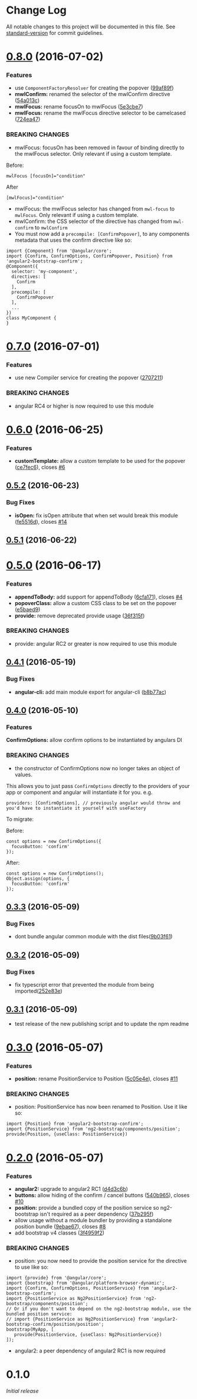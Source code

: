 # Change Log

All notable changes to this project will be documented in this file. See [standard-version](https://github.com/conventional-changelog/standard-version) for commit guidelines.

<a name="0.8.0"></a>
# [0.8.0](https://github.com/mattlewis92/angular2-bootstrap-confirm/compare/v0.7.0...v0.8.0) (2016-07-02)


### Features

* use `ComponentFactoryResolver` for creating the popover ([99af89f](https://github.com/mattlewis92/angular2-bootstrap-confirm/commit/99af89f))
* **mwlConfirm:** renamed the selector of the mwlConfirm directive ([54a013c](https://github.com/mattlewis92/angular2-bootstrap-confirm/commit/54a013c))
* **mwlFocus:** rename focusOn to mwlFocus ([5e3cbe7](https://github.com/mattlewis92/angular2-bootstrap-confirm/commit/5e3cbe7))
* **mwlFocus:** rename the mwlFocus directive selector to be camelcased ([724ea47](https://github.com/mattlewis92/angular2-bootstrap-confirm/commit/724ea47))


### BREAKING CHANGES

* mwlFocus: focusOn has been removed in favour of binding directly to the mwlFocus selector. Only relevant if using a custom template.

Before:
```
mwlFocus [focusOn]="condition"
```

After
```
[mwlFocus]="condition"
```
* mwlFocus: the mwlFocus selector has changed from `mwl-focus` to `mwlFocus`. Only relevant if using a custom template.
* mwlConfirm: the CSS selector of the directive has changed from `mwl-confirm` to `mwlConfirm`
* You must now add a `precompile: [ConfirmPopover]`, to any components metadata that uses the confirm
directive like so:

```
import {Component} from '@angular/core';
import {Confirm, ConfirmOptions, ConfirmPopover, Position} from 'angular2-bootstrap-confirm';
@Component({
  selector: 'my-component',
  directives: [
    Confirm
  ],
  precompile: [
    ConfirmPopover
  ],
  ...
})
class MyComponent {
}
```



<a name="0.7.0"></a>
# [0.7.0](https://github.com/mattlewis92/angular2-bootstrap-confirm/compare/v0.6.0...v0.7.0) (2016-07-01)


### Features

* use new Compiler service for creating the popover ([2707211](https://github.com/mattlewis92/angular2-bootstrap-confirm/commit/2707211))


### BREAKING CHANGES

* angular RC4 or higher is now required to use this module



<a name="0.6.0"></a>
# [0.6.0](https://github.com/mattlewis92/angular2-bootstrap-confirm/compare/v0.5.2...v0.6.0) (2016-06-25)


### Features

* **customTemplate:** allow a custom template to be used for the popover ([ce7fec6](https://github.com/mattlewis92/angular2-bootstrap-confirm/commit/ce7fec6)), closes [#6](https://github.com/mattlewis92/angular2-bootstrap-confirm/issues/6)



<a name="0.5.2"></a>
## [0.5.2](https://github.com/mattlewis92/angular2-bootstrap-confirm/compare/v0.5.1...v0.5.2) (2016-06-23)


### Bug Fixes

* **isOpen:** fix isOpen attribute that when set would break this module ([fe5516d](https://github.com/mattlewis92/angular2-bootstrap-confirm/commit/fe5516d)), closes [#14](https://github.com/mattlewis92/angular2-bootstrap-confirm/issues/14)



<a name="0.5.1"></a>
## [0.5.1](https://github.com/mattlewis92/angular2-bootstrap-confirm/compare/v0.5.0...v0.5.1) (2016-06-22)



<a name="0.5.0"></a>
# [0.5.0](https://github.com/mattlewis92/angular2-bootstrap-confirm/compare/v0.4.1...v0.5.0) (2016-06-17)


### Features

* **appendToBody:** add support for appendToBody ([6cfa171](https://github.com/mattlewis92/angular2-bootstrap-confirm/commit/6cfa171)), closes [#4](https://github.com/mattlewis92/angular2-bootstrap-confirm/issues/4)
* **popoverClass:** allow a custom CSS class to be set on the popover ([e5baed9](https://github.com/mattlewis92/angular2-bootstrap-confirm/commit/e5baed9))
* **provide:** remove deprecated provide usage ([36f315f](https://github.com/mattlewis92/angular2-bootstrap-confirm/commit/36f315f))


### BREAKING CHANGES

* provide: angular RC2 or greater is now required to use this module



<a name="0.4.1"></a>
## [0.4.1](https://github.com/mattlewis92/angular2-bootstrap-confirm/compare/v0.4.0...v0.4.1) (2016-05-19)


### Bug Fixes

* **angular-cli:** add main module export for angular-cli ([b8b77ac](https://github.com/mattlewis92/angular2-bootstrap-confirm/commit/b8b77ac))



<a name="0.4.0"></a>
## [0.4.0](https://github.com/mattlewis92/angular2-bootstrap-confirm/compare/v0.3.3...v0.4.0) (2016-05-10)

### Features

**ConfirmOptions:** allow confirm options to be instantiated by angulars DI
    
### BREAKING CHANGES

* the constructor of ConfirmOptions now no longer takes an object of values.

This allows you to just pass `ConfirmOptions` directly to the providers of your app or component and angular will instantiate it for you. e.g.

```
providers: [ConfirmOptions], // previously angular would throw and you'd have to instantiate it yourself with useFactory
```

To migrate:

Before:
```
const options = new ConfirmOptions({
  focusButton: 'confirm'
});
```

After:
```
const options = new ConfirmOptions();
Object.assign(options, {
  focusButton: 'confirm'
});
```


<a name="0.3.3"></a>
## [0.3.3](https://github.com/mattlewis92/angular2-bootstrap-confirm/compare/v0.3.2...v0.3.3) (2016-05-09)


### Bug Fixes

* dont bundle angular common module with the dist files([9b03f61](https://github.com/mattlewis92/angular2-bootstrap-confirm/commit/9b03f61))



<a name="0.3.2"></a>
## [0.3.2](https://github.com/mattlewis92/angular2-bootstrap-confirm/compare/v0.3.1...v0.3.2) (2016-05-09)


### Bug Fixes

* fix typescript error that prevented the module from being imported([252e83e](https://github.com/mattlewis92/angular2-bootstrap-confirm/commit/252e83e))



<a name="0.3.1"></a>
## [0.3.1](https://github.com/mattlewis92/angular2-bootstrap-confirm/compare/0.3.0...v0.3.1) (2016-05-09)
* test release of the new publishing script and to update the npm readme


<a name="0.3.0"></a>
# [0.3.0](https://github.com/mattlewis92/angular2-bootstrap-confirm/compare/0.2.0...v0.3.0) (2016-05-07)


### Features

* **position:** rename PositionService to Position ([5c05e4e](https://github.com/mattlewis92/angular2-bootstrap-confirm/commit/5c05e4e)), closes [#11](https://github.com/mattlewis92/angular2-bootstrap-confirm/issues/11)


### BREAKING CHANGES

* position: PositionService has now been renamed to Position. Use it like so:
```
import {Position} from 'angular2-bootstrap-confirm';
import {PositionService} from 'ng2-bootstrap/components/position';
provide(Position, {useClass: PositionService})
```



<a name="0.2.0"></a>
# [0.2.0](https://github.com/mattlewis92/angular2-bootstrap-confirm/compare/v0.1.0...v0.2.0) (2016-05-07)


### Features

* **angular2:** upgrade to angular2 RC1 ([d4d3c6b](https://github.com/mattlewis92/angular2-bootstrap-confirm/commit/d4d3c6b))
* **buttons:** allow hiding of the confirm / cancel buttons ([540b965](https://github.com/mattlewis92/angular2-bootstrap-confirm/commit/540b965)), closes [#10](https://github.com/mattlewis92/angular2-bootstrap-confirm/issues/10)
* **position:** provide a bundled copy of the position service so ng2-bootstrap isn't required as a peer dependency ([37b295f](https://github.com/mattlewis92/angular2-bootstrap-confirm/commit/37b295f))
* allow usage without a module bundler by providing a standalone position bundle ([9ebae67](https://github.com/mattlewis92/angular2-bootstrap-confirm/commit/9ebae67)), closes [#8](https://github.com/mattlewis92/angular2-bootstrap-confirm/issues/8)
* add bootstrap v4 classes ([3f4959f2](https://github.com/mattlewis92/angular2-bootstrap-confirm/commit/3f4959f2))

### BREAKING CHANGES

* position: you now need to provide the position service for the directive to use like so:
```
import {provide} from '@angular/core';
import {bootstrap} from '@angular/platform-browser-dynamic';
import {Confirm, ConfirmOptions, PositionService} from 'angular2-bootstrap-confirm';
import {PositionService as Ng2PositionService} from 'ng2-bootstrap/components/position';
// Or if you don't want to depend on the ng2-bootstrap module, use the bundled position service:
// import {PositionService as Ng2PositionService} from 'angular2-bootstrap-confirm/position/position';
bootstrap(MyApp, [
   provide(PositionService, {useClass: Ng2PositionService})
]);
```
* angular2: a peer dependency of angular2 RC1 is now required



# 0.1.0
_Initial release_

